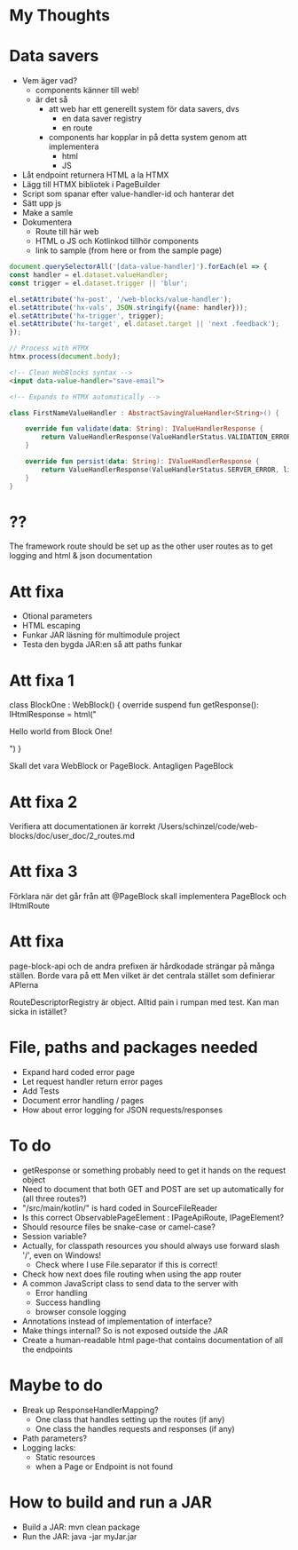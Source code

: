 # My Thoughts

# Data savers
- Vem äger vad?
  - components känner till web!
  - är det så
    - att web har ett generellt system för data savers, dvs
      - en data saver registry
      - en route
    - components har kopplar in på detta system genom att implementera
      - html
      - JS
- Låt endpoint returnera HTML a la HTMX
- Lägg till HTMX bibliotek i PageBuilder
- Script som spanar efter value-handler-id och hanterar det
- Sätt upp js
- Make a samle
- Dokumentera
  - Route till här web
  - HTML o JS och Kotlinkod tillhör components
  - link to sample (from here or from the sample page)

```JavaScript
document.querySelectorAll('[data-value-handler]').forEach(el => {
const handler = el.dataset.valueHandler;
const trigger = el.dataset.trigger || 'blur';

el.setAttribute('hx-post', '/web-blocks/value-handler');
el.setAttribute('hx-vals', JSON.stringify({name: handler}));
el.setAttribute('hx-trigger', trigger);
el.setAttribute('hx-target', el.dataset.target || 'next .feedback');
});

// Process with HTMX
htmx.process(document.body);
```

```html
<!-- Clean WebBlocks syntax -->
<input data-value-handler="save-email">

<!-- Expands to HTMX automatically -->
```

```kotlin
class FirstNameValueHandler : AbstractSavingValueHandler<String>() {

    override fun validate(data: String): IValueHandlerResponse {
        return ValueHandlerResponse(ValueHandlerStatus.VALIDATION_ERROR, listOf("HARDCODED ERROR"))
    }

    override fun persist(data: String): IValueHandlerResponse {
        return ValueHandlerResponse(ValueHandlerStatus.SERVER_ERROR, listOf("HARDCODED ERROR"))
    }
}
```

# ??
The framework route should be set up as
the other user routes as to get logging
and html & json documentation

# Att fixa
- Otional parameters
- HTML escaping
- Funkar JAR läsning för multimodule project
- Testa den bygda JAR:en så att paths funkar



# Att fixa 1
class BlockOne : WebBlock() {
override suspend fun getResponse(): IHtmlResponse = html("<p>Hello world from Block One!</p>")
}

Skall det vara WebBlock or PageBlock. Antagligen PageBlock

# Att fixa 2
Verifiera att documentationen är korrekt
/Users/schinzel/code/web-blocks/doc/user_doc/2_routes.md


# Att fixa 3
Förklara när det går från att @PageBlock skall implementera PageBlock och IHtmlRoute


# Att fixa
page-block-api  och de andra prefixen är hårdkodade strängar på många ställen.
Borde vara på ett
Men vilket är det centrala stället som definierar APIerna

RouteDescriptorRegistry är object. Alltid pain i rumpan med test. Kan man sicka in istället?

# File, paths and packages needed
- Expand hard coded error page
- Let request handler return error pages
- Add Tests
- Document error handling / pages
- How about error logging for JSON requests/responses


# To do
- getResponse or something probably need to get it hands on the request object
- Need to document that both GET and POST are set up automatically for (all three routes?)
- "/src/main/kotlin/" is hard coded in SourceFileReader
- Is this correct ObservablePageElement : IPageApiRoute, IPageElement?
- Should resource files be snake-case or camel-case?
- Session variable?
- Actually, for classpath resources you should always use forward slash '/', even on Windows!
  - Check where I use File.separator if this is correct!
- Check how next does file routing when using the app router
- A common JavaScript class to send data to the server with
  - Error handling
  - Success handling
  - browser console logging
- Annotations instead of implementation of interface?
- Make things internal? So is not exposed outside the JAR
- Create a human-readable html page-that contains documentation of all the endpoints

# Maybe to do
- Break up ResponseHandlerMapping?
  - One class that handles setting up the routes (if any)
  - One class the handles requests and responses (if any)
- Path parameters?
- Logging lacks:
  - Static resources
  - when a Page or Endpoint is not found


# How to build and run a JAR
- Build a JAR: mvn clean package
- Run the JAR: java -jar myJar.jar


